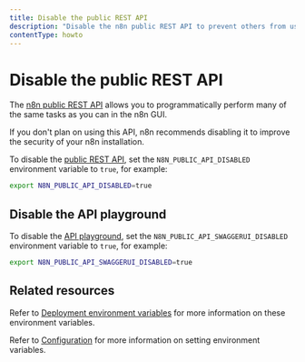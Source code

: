 ```yaml
---
title: Disable the public REST API
description: "Disable the n8n public REST API to prevent others from using it."
contentType: howto
---
```


# Disable the public REST API

The [n8n public REST API](/api/index.md) allows you to programmatically perform many of the same tasks as you can in the n8n GUI.

If you don't plan on using this API, n8n recommends disabling it to improve the security of your n8n installation.

To disable the [public REST API](/api/index.md), set the `N8N_PUBLIC_API_DISABLED` environment variable to `true`, for example:

```bash
export N8N_PUBLIC_API_DISABLED=true
```

## Disable the API playground

To disable the [API playground](/api/using-api-playground.md), set the `N8N_PUBLIC_API_SWAGGERUI_DISABLED` environment variable to `true`, for example:

```bash
export N8N_PUBLIC_API_SWAGGERUI_DISABLED=true
```

## Related resources

Refer to [Deployment environment variables](/hosting/configuration/environment-variables.md#deployment) for more information on these environment variables.

Refer to [Configuration](/hosting/configuration/configuration-methods.md) for more information on setting environment variables.
